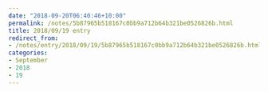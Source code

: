 ```yaml
---
date: "2018-09-20T06:40:46+10:00"
permalink: /notes/5b87965b518167c0bb9a712b64b321be0526826b.html
title: 2018/09/19 entry
redirect_from:
- /notes/entry/2018/09/19/5b87965b518167c0bb9a712b64b321be0526826b.html
categories:
- September
- 2018
- 19
---
```

